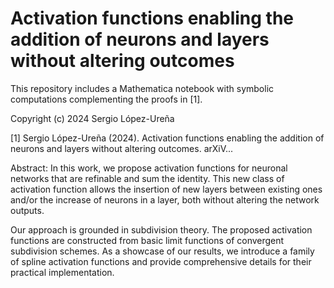 # Activation functions enabling the addition of neurons and layers without altering outcomes

This repository includes a Mathematica notebook with symbolic computations complementing the proofs in [1].

Copyright (c) 2024 Sergio López-Ureña

[1] Sergio López-Ureña (2024). Activation functions enabling the addition of neurons and layers without altering outcomes. arXiV...

Abstract:
In this work, we propose activation functions for neuronal networks that are refinable and sum the identity. This new class of activation function allows the insertion of new layers between existing ones and/or the increase of neurons in a layer, both without altering the network outputs.
    
Our approach is grounded in subdivision theory. The proposed activation functions are constructed from basic limit functions of convergent subdivision schemes. As a showcase of our results, we introduce a family of spline activation functions and provide comprehensive details for their practical implementation.
